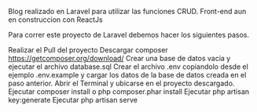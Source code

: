 Blog realizado en Laravel para utilizar las funciones CRUD. Front-end aun en construccion con ReactJs

Para correr este proyecto de Laravel debemos hacer los siguientes pasos.

Realizar el Pull del proyecto
Descargar composer https://getcomposer.org/download/
Crear una base de datos vacia y ejecutar el archivo database.sql
Crear el archivo .env copiandolo desde el ejemplo .env.example y cargar los datos de la base de datos creada en el paso anterior.
Abrir el Terminal y ubicarse en el proyecto descargado.
Ejecutar composer install o php composer.phar install
Ejecutar php artisan key:generate
Ejecutar php artisan serve
